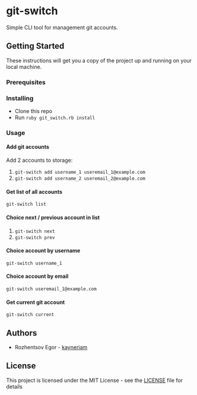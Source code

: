 # git-switch

Simple CLI tool for management git accounts.

## Getting Started

These instructions will get you a copy of the project up and running on your local machine.

### Prerequisites

### Installing

* Clone this repo
* Run `ruby git_switch.rb install`

### Usage

#### Add git accounts

Add 2 accounts to storage:

1. `git-switch add username_1 useremail_1@example.com`
2. `git-switch add username_2 useremail_2@example.com`

#### Get list of all accounts

`git-switch list`

#### Choice next / previous account in list

1. `git-switch next`
2. `git-switch prev`

#### Choice account by username

`git-switch username_1`

#### Choice account by email

`git-switch useremail_1@example.com`

#### Get current git account

`git-switch current`

## Authors

* Rozhentsov Egor - [kayneriam](https://github.com/kayneriam/git-switch)

## License

This project is licensed under the MIT License - see the [LICENSE](LICENSE) file for details
